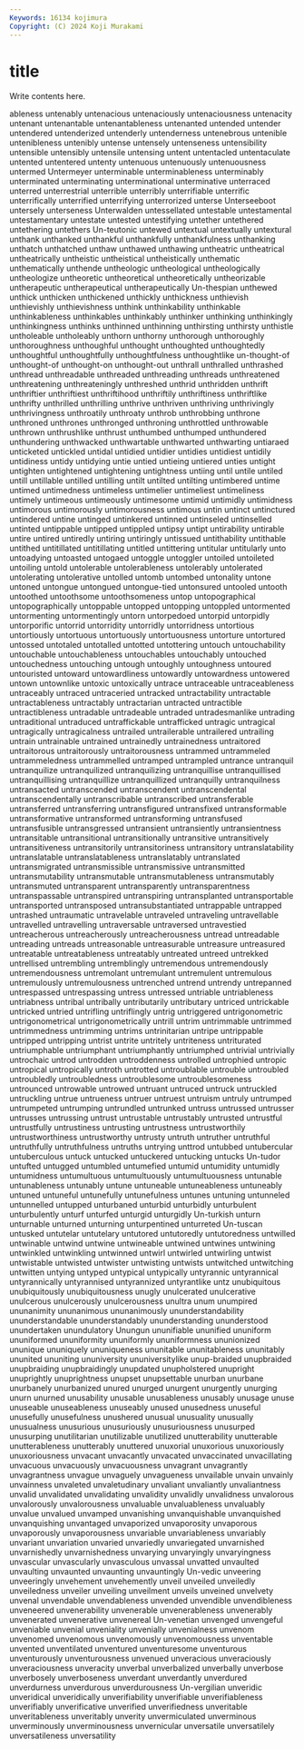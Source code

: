 ```yaml
---
Keywords: 16134 kojimura
Copyright: (C) 2024 Koji Murakami
---
```


# title

Write contents here.



ableness untenably untenacious untenaciously untenaciousness untenacity untenant untenantable untenantableness
untenanted untended untender untendered untenderized untenderly untenderness untenebrous untenible untenibleness
untenibly untense untensely untenseness untensibility untensible untensibly untensile untensing untent
untentacled untentaculate untented untentered untenty untenuous untenuously untenuousness untermed Untermeyer
unterminable unterminableness unterminably unterminated unterminating unterminational unterminative unterraced unterred unterrestrial
unterrible unterribly unterrifiable unterrific unterrifically unterrified unterrifying unterrorized unterse Unterseeboot
untersely unterseness Unterwalden untessellated untestable untestamental untestamentary untestate untested untestifying
untether untethered untethering untethers Un-teutonic untewed untextual untextually untextural unthank
unthanked unthankful unthankfully unthankfulness unthanking unthatch unthatched unthaw unthawed unthawing
untheatric untheatrical untheatrically untheistic untheistical untheistically unthematic unthematically unthende untheologic
untheological untheologically untheologize untheoretic untheoretical untheoretically untheorizable untherapeutic untherapeutical untherapeutically
Un-thespian unthewed unthick unthicken unthickened unthickly unthickness unthievish unthievishly unthievishness
unthink unthinkability unthinkable unthinkableness unthinkables unthinkably unthinker unthinking unthinkingly unthinkingness
unthinks unthinned unthinning unthirsting unthirsty unthistle untholeable untholeably unthorn unthorny
unthorough unthoroughly unthoroughness unthoughful unthought unthoughted unthoughtedly unthoughtful unthoughtfully unthoughtfulness
unthoughtlike un-thought-of unthought-of unthought-on unthought-out unthrall unthralled unthrashed unthread unthreadable
unthreaded unthreading unthreads unthreatened unthreatening unthreateningly unthreshed unthrid unthridden unthrift
unthriftier unthriftiest unthriftihood unthriftily unthriftiness unthriftlike unthrifty unthrilled unthrilling unthrive
unthriven unthriving unthrivingly unthrivingness unthroatily unthroaty unthrob unthrobbing unthrone unthroned
unthrones unthronged unthroning unthrottled unthrowable unthrown unthrushlike unthrust unthumbed unthumped
unthundered unthundering unthwacked unthwartable unthwarted unthwarting untiaraed unticketed untickled untidal
untidied untidier untidies untidiest untidily untidiness untidy untidying untie untied
untieing untiered unties untight untighten untightened untightening untightness untiing until
untile untiled untill untillable untilled untilling untilt untilted untilting untimbered
untime untimed untimedness untimeless untimelier untimeliest untimeliness untimely untimeous untimeously
untimesome untimid untimidly untimidness untimorous untimorously untimorousness untimous untin untinct
untinctured untindered untine untinged untinkered untinned untinseled untinselled untinted untippable
untipped untippled untipsy untipt untirability untirable untire untired untiredly untiring
untiringly untissued untithability untithable untithed untitillated untitillating untitled untittering untitular
untitularly unto untoadying untoasted untogaed untoggle untoggler untoiled untoileted untoiling
untold untolerable untolerableness untolerably untolerated untolerating untolerative untolled untomb untombed
untonality untone untoned untongue untongued untongue-tied untonsured untooled untooth untoothed
untoothsome untoothsomeness untop untopographical untopographically untoppable untopped untopping untoppled untormented
untormenting untormentingly untorn untorpedoed untorpid untorpidly untorporific untorrid untorridity untorridly
untorridness untortious untortiously untortuous untortuously untortuousness untorture untortured untossed untotaled
untotalled untotted untottering untouch untouchability untouchable untouchableness untouchables untouchably untouched
untouchedness untouching untough untoughly untoughness untoured untouristed untoward untowardliness untowardly
untowardness untowered untown untownlike untoxic untoxically untrace untraceable untraceableness untraceably
untraced untraceried untracked untractability untractable untractableness untractably untractarian untracted untractible
untractibleness untradable untradeable untraded untradesmanlike untrading untraditional untraduced untraffickable untrafficked
untragic untragical untragically untragicalness untrailed untrailerable untrailered untrailing untrain untrainable
untrained untrainedly untrainedness untraitored untraitorous untraitorously untraitorousness untrammed untrammeled untrammeledness
untrammelled untramped untrampled untrance untranquil untranquilize untranquilized untranquilizing untranquillise untranquillised
untranquillising untranquillize untranquillized untranquilly untranquilness untransacted untranscended untranscendent untranscendental untranscendentally
untranscribable untranscribed untransferable untransferred untransferring untransfigured untransfixed untransformable untransformative untransformed
untransforming untransfused untransfusible untransgressed untransient untransiently untransientness untransitable untransitional untransitionally
untransitive untransitively untransitiveness untransitorily untransitoriness untransitory untranslatability untranslatable untranslatableness untranslatably
untranslated untransmigrated untransmissible untransmissive untransmitted untransmutability untransmutable untransmutableness untransmutably untransmuted
untransparent untransparently untransparentness untranspassable untranspired untranspiring untransplanted untransportable untransported untransposed
untransubstantiated untrappable untrapped untrashed untraumatic untravelable untraveled untraveling untravellable untravelled
untravelling untraversable untraversed untravestied untreacherous untreacherously untreacherousness untread untreadable untreading
untreads untreasonable untreasurable untreasure untreasured untreatable untreatableness untreatably untreated untreed
untrekked untrellised untrembling untremblingly untremendous untremendously untremendousness untremolant untremulant untremulent
untremulous untremulously untremulousness untrenched untrend untrendy untrepanned untrespassed untrespassing untress
untressed untriable untriableness untriabness untribal untribally untributarily untributary untriced untrickable
untricked untried untrifling untriflingly untrig untriggered untrigonometric untrigonometrical untrigonometrically untrill
untrim untrimmable untrimmed untrimmedness untrimming untrims untrinitarian untripe untrippable untripped
untripping untrist untrite untritely untriteness untriturated untriumphable untriumphant untriumphantly untriumphed
untrivial untrivially untrochaic untrod untrodden untroddenness untrolled untrophied untropic untropical
untropically untroth untrotted untroublable untrouble untroubled untroubledly untroubledness untroublesome untroublesomeness
untrounced untrowable untrowed untruant untruced untruck untruckled untruckling untrue untrueness
untruer untruest untruism untruly untrumped untrumpeted untrumping untrundled untrunked untruss
untrussed untrusser untrusses untrussing untrust untrustable untrustably untrusted untrustful untrustfully
untrustiness untrusting untrustness untrustworthily untrustworthiness untrustworthy untrusty untruth untruther untruthful
untruthfully untruthfulness untruths untrying unttrod untubbed untubercular untuberculous untuck untucked
untuckered untucking untucks Un-tudor untufted untugged untumbled untumefied untumid untumidity
untumidly untumidness untumultuous untumultuously untumultuousness untunable untunableness untunably untune untuneable
untuneableness untuneably untuned untuneful untunefully untunefulness untunes untuning untunneled untunnelled
untupped unturbaned unturbid unturbidly unturbulent unturbulently unturf unturfed unturgid unturgidly
Un-turkish unturn unturnable unturned unturning unturpentined unturreted Un-tuscan untusked untutelar
untutelary untutored untutoredly untutoredness untwilled untwinable untwind untwine untwineable untwined
untwines untwining untwinkled untwinkling untwinned untwirl untwirled untwirling untwist untwistable
untwisted untwister untwisting untwists untwitched untwitching untwitten untying untyped untypical
untypically untyrannic untyrannical untyrannically untyrannised untyrannized untyrantlike untz unubiquitous unubiquitously
unubiquitousness unugly unulcerated unulcerative unulcerous unulcerously unulcerousness unultra unum unumpired
ununanimity ununanimous ununanimously ununderstandability ununderstandable ununderstandably ununderstanding ununderstood unundertaken unundulatory
Unungun ununifiable ununified ununiform ununiformed ununiformity ununiformly ununiformness ununionized ununique
ununiquely ununiqueness ununitable ununitableness ununitably ununited ununiting ununiversity ununiversitylike unup-braided
unupbraided unupbraiding unupbraidingly unupdated unupholstered unupright unuprightly unuprightness unupset unupsettable
unurban unurbane unurbanely unurbanized unured unurged unurgent unurgently unurging unurn
unurned unusability unusable unusableness unusably unusage unuse unuseable unuseableness unuseably
unused unusedness unuseful unusefully unusefulness unushered unusual unusuality unusually unusualness
unusurious unusuriously unusuriousness unusurped unusurping unutilitarian unutilizable unutilized unutterability unutterable
unutterableness unutterably unuttered unuxorial unuxorious unuxoriously unuxoriousness unvacant unvacantly unvacated
unvaccinated unvacillating unvacuous unvacuously unvacuousness unvagrant unvagrantly unvagrantness unvague unvaguely
unvagueness unvailable unvain unvainly unvainness unvaleted unvaletudinary unvaliant unvaliantly unvaliantness
unvalid unvalidated unvalidating unvalidity unvalidly unvalidness unvalorous unvalorously unvalorousness unvaluable
unvaluableness unvaluably unvalue unvalued unvamped unvanishing unvanquishable unvanquished unvanquishing unvantaged
unvaporized unvaporosity unvaporous unvaporously unvaporousness unvariable unvariableness unvariably unvariant unvariation
unvaried unvariedly unvariegated unvarnished unvarnishedly unvarnishedness unvarying unvaryingly unvaryingness unvascular
unvascularly unvasculous unvassal unvatted unvaulted unvaulting unvaunted unvaunting unvauntingly Un-vedic
unveering unveeringly unvehement unvehemently unveil unveiled unveiledly unveiledness unveiler unveiling
unveilment unveils unveined unvelvety unvenal unvendable unvendableness unvended unvendible unvendibleness
unveneered unvenerability unvenerable unvenerableness unvenerably unvenerated unvenerative unvenereal Un-venetian unvenged
unvengeful unveniable unvenial unveniality unvenially unvenialness unvenom unvenomed unvenomous unvenomously
unvenomousness unventable unvented unventilated unventured unventuresome unventurous unventurously unventurousness unvenued
unveracious unveraciously unveraciousness unveracity unverbal unverbalized unverbally unverbose unverbosely unverboseness
unverdant unverdantly unverdured unverdurness unverdurous unverdurousness Un-vergilian unveridic unveridical unveridically
unverifiability unverifiable unverifiableness unverifiably unverificative unverified unverifiedness unveritable unveritableness unveritably
unverity unvermiculated unverminous unverminously unverminousness unvernicular unversatile unversatilely unversatileness unversatility
